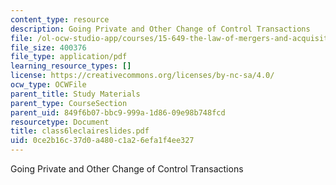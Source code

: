 ```yaml
---
content_type: resource
description: Going Private and Other Change of Control Transactions
file: /ol-ocw-studio-app/courses/15-649-the-law-of-mergers-and-acquisitions-spring-2003/0ce2b16c37d0a480c1a26efa1f4ee327_class6leclaireslides.pdf
file_size: 400376
file_type: application/pdf
learning_resource_types: []
license: https://creativecommons.org/licenses/by-nc-sa/4.0/
ocw_type: OCWFile
parent_title: Study Materials
parent_type: CourseSection
parent_uid: 849f6b07-bbc9-999a-1d86-09e98b748fcd
resourcetype: Document
title: class6leclaireslides.pdf
uid: 0ce2b16c-37d0-a480-c1a2-6efa1f4ee327
---
```

Going Private and Other Change of Control Transactions
